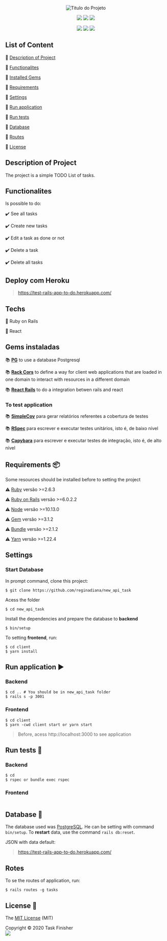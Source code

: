 <p align="center">
  <img src="https://user-images.githubusercontent.com/46378210/84390462-04c73c00-abce-11ea-9a83-8655b3166796.png" alt="Titulo do Projeto"/>
</p>

<p align="center">
  <img src="http://img.shields.io/static/v1?label=Ruby%20On%20Rails%20&message=6.0.2.2&color=red&style=for-the-badge&logo=ruby"/>
  <img src="http://img.shields.io/static/v1?label=REACT&message=FRAMEWORK&color=BLUE&style=for-the-badge&logo=REACT">
  <img src="http://img.shields.io/static/v1?label=HEROKU&message=DEPLOY&color=VIOLET&style=for-the-badge&logo=HEROKU">
</p>

<p align="center">
  <img src="https://img.shields.io/apm/l/vim-mode?color=green&label=license&logo=license&logoColor=green&style=for-the-badge"/>
  <img src="http://img.shields.io/static/v1?label=TDD&message=FRONTEND%20AND%20BACKEND&color=GREEN&style=for-the-badge&logo=CHECK">
  <img src="http://img.shields.io/static/v1?label=STATUS&message=IN%20PROGRESSS&color=ORANGE&style=for-the-badge">
</p>

## List of Content

:small_orange_diamond: [Description of Project](#description-of-project)

:small_orange_diamond: [Functionalites](#Functionalites)

:small_orange_diamond: [Installed Gems](#installed-gems)

:small_orange_diamond: [Requirements](#requirements-package)

:small_orange_diamond: [Settings](#settings)

:small_orange_diamond: [Run application](#run-application-arrow_forward)

:small_orange_diamond: [Run tests](#run-tests-memo)

:small_orange_diamond: [Database](#database-floppy_disk)

:small_orange_diamond: [Routes](#routes)

:small_orange_diamond: [License](#license-trident)

## Description of Project

<p align="justify">
  The project is a simple TODO List of tasks. 
</p>

## Functionalites

Is possible to do:

:heavy_check_mark: See all tasks 

:heavy_check_mark: Create new tasks

:heavy_check_mark: Edit a task as done or not 

:heavy_check_mark: Delete a task

:heavy_check_mark: Delete all tasks

## Deploy com Heroku 

> https://test-rails-app-to-do.herokuapp.com/

## Techs

:bookmark: Ruby on Rails

:bookmark: React

## Gems instaladas

:books: [**PG**](https://rubygems.org/gems/pg/versions/0.18.4?locale=pt-BR) to use a database Postgresql 

:books: [**Rack Cors**](https://rubygems.org/gems/rack-cors) to define a way for client web applications that are loaded in one domain to interact with resources in a different domain

:books: [**React Rails**](https://rubygems.org/gems/react-rails/versions/1.7.1?locale=pt-BR) to do a integration betwen rails and react

### To test application

:books: [**SimpleCov**](https://github.com/colszowka/simplecov) para  gerar relatórios referentes a cobertura de testes

:books: [**RSpec**](https://github.com/rspec/rspec-rails) para escrever e executar testes unitários, isto é, de baixo nível 

:books: [**Capybara**](https://github.com/teamcapybara/capybara) para escrever e executar testes de integração, isto é, de alto nível

## Requirements :package:

Some resources should be installed before to setting the project

:warning: [Ruby](https://www.ruby-lang.org/pt/documentation/installation/) versão >=2.6.3

:warning: [Ruby on Rails](https://guides.rubyonrails.org/getting_started.html) versão >=6.0.2.2

:warning: [Node](https://nodejs.org/en/download/) versão >=10.13.0

:warning: [Gem](https://rubygems.org/pages/download?locale=pt-BR) versão >=3.1.2

:warning: [Bundle](https://bundler.io/man/bundle-install.1.html) versão >=2.1.2

:warning: [Yarn](https://classic.yarnpkg.com/pt-BR/docs/install/#windows-stable) versão >=1.22.4 

## Settings

### Start Database
In prompt command, clone this project:
```
$ git clone https://github.com/reginadiana/new_api_task
```
Acess the folder
```
$ cd new_api_task
```
Install the dependencies and prepare the database to **backend**
```
$ bin/setup
```
To setting **frontend**, run:
```
$ cd client
$ yarn install
```

## Run application :arrow_forward:

### Backend
```
$ cd .. # You should be in new_api_task folder
$ rails s -p 3001
```

### Frontend

```
$ cd client
$ yarn -cwd client start or yarn start
```

> Before, acess http://localhost:3000 to see application

## Run tests :memo:

### Backend 
```
$ cd 
$ rspec or bundle exec rspec
```

### Frontend
```
```

## Database :floppy_disk:

The database used was [PostgreSQL](https://guides.rubyonrails.org/active_record_postgresql.html). He can be setting with command 
``` bin/setup```. To **restart** data, use the command ```rails db:reset```. 

JSON with data default:

> https://test-rails-app-to-do.herokuapp.com/

## Rotes

To se the routes of application, run:

```
$ rails routes -g tasks
```

## License :trident:

The [MIT License]() (MIT)

Copyright :copyright: 2020 Task Finisher
<br/>
<img src="https://badges.frapsoft.com/os/v1/open-source.svg?v=102"/>
